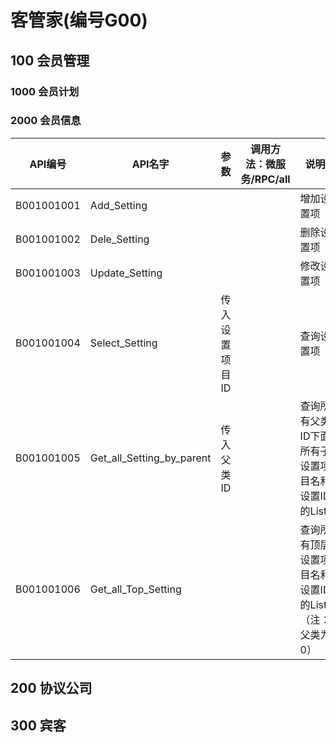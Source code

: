 # 客管家(编号G00)

## 100 会员管理

### ​1000 会员计划

### 2000 会员信息

| API编号    | API名字                   | 参数           | 调用方法：微服务/RPC/all | 说明                                                |
| ---------- | ------------------------- | -------------- | ------------------------ | --------------------------------------------------- |
| B001001001 | Add_Setting               |                |                          | 增加设置项                                          |
| B001001002 | Dele_Setting              |                |                          | 删除设置项                                          |
| B001001003 | Update_Setting            |                |                          | 修改设置项                                          |
| B001001004 | Select_Setting            | 传入设置项目ID |                          | 查询设置项                                          |
| B001001005 | Get_all_Setting_by_parent | 传入父类ID     |                          | 查询所有父类ID下面所有子设置项目名和设置ID的List    |
| B001001006 | Get_all_Top_Setting       |                |                          | 查询所有顶层设置项目名和设置ID的List（注：父类为0） |

### 	

## 200 协议公司

## 300 宾客